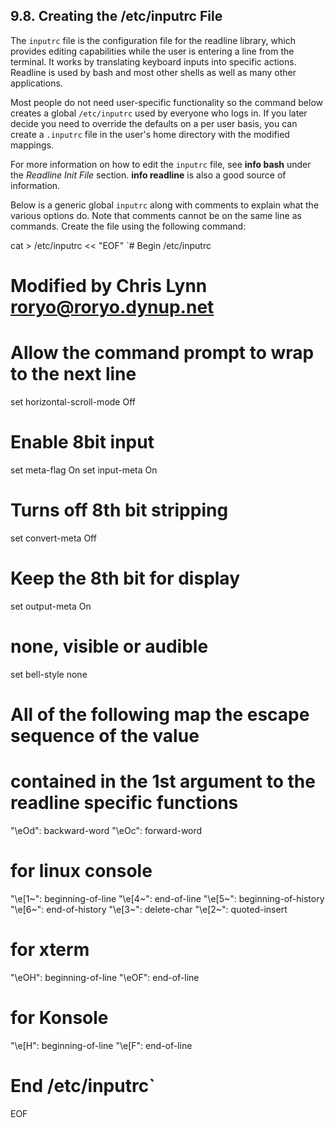 ## 9.8. Creating the /etc/inputrc File

The `inputrc` file is the configuration file for the readline library, which provides editing capabilities while the user is entering a line from the terminal. It works by translating keyboard inputs into specific actions. Readline is used by bash and most other shells as well as many other applications.

Most people do not need user-specific functionality so the command below creates a global `/etc/inputrc` used by everyone who logs in. If you later decide you need to override the defaults on a per user basis, you can create a `.inputrc` file in the user's home directory with the modified mappings.

For more information on how to edit the `inputrc` file, see **info bash** under the _Readline Init File_ section. **info readline** is also a good source of information.

Below is a generic global `inputrc` along with comments to explain what the various options do. Note that comments cannot be on the same line as commands. Create the file using the following command:

cat > /etc/inputrc << "EOF"
`# Begin /etc/inputrc
# Modified by Chris Lynn <roryo@roryo.dynup.net>

# Allow the command prompt to wrap to the next line
set horizontal-scroll-mode Off

# Enable 8bit input
set meta-flag On
set input-meta On

# Turns off 8th bit stripping
set convert-meta Off

# Keep the 8th bit for display
set output-meta On

# none, visible or audible
set bell-style none

# All of the following map the escape sequence of the value
# contained in the 1st argument to the readline specific functions
"\eOd": backward-word
"\eOc": forward-word

# for linux console
"\e[1~": beginning-of-line
"\e[4~": end-of-line
"\e[5~": beginning-of-history
"\e[6~": end-of-history
"\e[3~": delete-char
"\e[2~": quoted-insert

# for xterm
"\eOH": beginning-of-line
"\eOF": end-of-line

# for Konsole
"\e[H": beginning-of-line
"\e[F": end-of-line

# End /etc/inputrc`
EOF